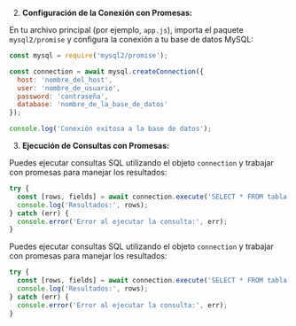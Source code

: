 2. **Configuración de la Conexión con Promesas:**

En tu archivo principal (por ejemplo, `app.js`), importa el paquete `mysql2/promise` y configura la conexión a tu base de datos MySQL:

```js
const mysql = require('mysql2/promise');

const connection = await mysql.createConnection({
  host: 'nombre_del_host',
  user: 'nombre_de_usuario',
  password: 'contraseña',
  database: 'nombre_de_la_base_de_datos'
});

console.log('Conexión exitosa a la base de datos');

```

3. **Ejecución de Consultas con Promesas:**

Puedes ejecutar consultas SQL utilizando el objeto `connection` y trabajar con promesas para manejar los resultados:

```js
try {
  const [rows, fields] = await connection.execute('SELECT * FROM tabla');
  console.log('Resultados:', rows);
} catch (err) {
  console.error('Error al ejecutar la consulta:', err);
}

```

Puedes ejecutar consultas SQL utilizando el objeto `connection` y trabajar con promesas para manejar los resultados:

```js
try {
  const [rows, fields] = await connection.execute('SELECT * FROM tabla');
  console.log('Resultados:', rows);
} catch (err) {
  console.error('Error al ejecutar la consulta:', err);
}

```
